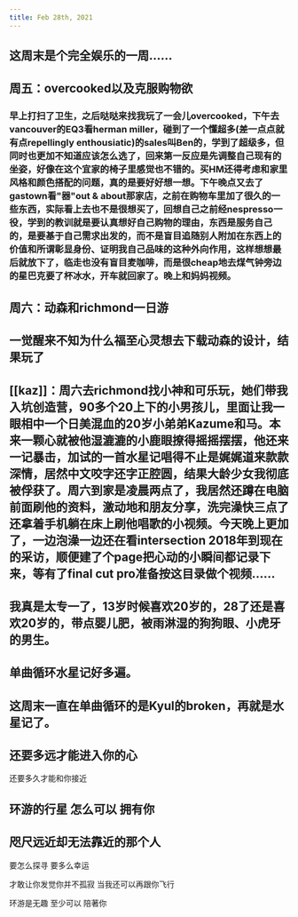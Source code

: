 ```yaml
---
title: Feb 28th, 2021
---
```


## 这周末是个完全娱乐的一周……
## 周五：overcooked以及克服购物欲
### 早上打扫了卫生，之后哒哒来找我玩了一会儿overcooked，下午去vancouver的EQ3看herman miller，碰到了一个懂超多(差一点点就有点repellingly enthousiatic)的sales叫Ben的，学到了超级多，但同时也更加不知道应该怎么选了，回来第一反应是先调整自己现有的坐姿，好像在这个宜家的椅子里感觉也不错的。买HM还得考虑和家里风格和颜色搭配的问题，真的是要好好想一想。下午晚点又去了gastown看"器"out & about那家店，之前在购物车里加了很久的一些东西，实际看上去也不是很想买了，回想自己之前经nespresso一役，学到的教训就是要认真想好自己购物的理由，东西是服务自己的，是要基于自己需求出发的，而不是盲目追随别人附加在东西上的价值和所谓彰显身份、证明我自己品味的这种外向作用，这样想想最后就放下了，临走也没有盲目麦咖啡，而是很cheap地去煤气钟旁边的星巴克要了杯冰水，开车就回家了。晚上和妈妈视频。
## 周六：动森和richmond一日游
## 一觉醒来不知为什么福至心灵想去下载动森的设计，结果玩了
## [[kaz]]：周六去richmond找小神和可乐玩，她们带我入坑创造营，90多个20上下的小男孩儿，里面让我一眼相中一个日美混血的20岁小弟弟Kazume和马。本来一颗心就被他湿漉漉的小鹿眼撩得摇摇摆摆，他还来一记暴击，加试的一首水星记唱得不止是娓娓道来款款深情，居然中文咬字还字正腔圆，结果大龄少女我彻底被俘获了。周六到家是凌晨两点了，我居然还蹲在电脑前面刷他的资料，激动地和朋友分享，洗完澡快三点了还拿着手机躺在床上刷他唱歌的小视频。今天晚上更加了，一边泡澡一边还在看intersection 2018年到现在的采访，顺便建了个page把心动的小瞬间都记录下来，等有了final cut pro准备按这目录做个视频……
## 我真是太专一了，13岁时候喜欢20岁的，28了还是喜欢20岁的，带点婴儿肥，被雨淋湿的狗狗眼、小虎牙的男生。
## 单曲循环水星记好多遍。
## 这周末一直在单曲循环的是Kyul的broken，再就是水星记了。
## 还要多远才能进入你的心
还要多久才能和你接近
## 环游的行星 怎么可以 拥有你
## 咫尺远近却无法靠近的那个人
要怎么探寻 要多么幸运

才敢让你发觉你并不孤寂
当我还可以再跟你飞行

环游是无趣 至少可以 陪著你
